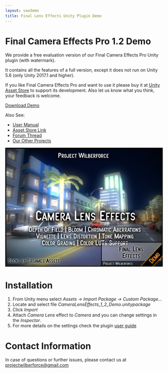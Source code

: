 ```yaml
---
layout: vaodemo
title: Final Lens Effects Unity Plugin Demo
---
```


#  Final Camera Effects Pro 1.2 Demo

We provide a free evaluation version of our  Final Camera Effects Pro Unity plugin (with watermark).

It contains all the features of a full version, except it does not run on Unity 5.6 (only Unity 2017.1 and higher). 

If you like  Final Camera Effects Pro and want to use it please buy it at [Unity Asset Store](http://u3d.as/Sgg) to support its development. Also let us know what you think, your feedback is welcome.

<a href="https://projectwilberforce.github.io/cameralens/demo/CameraLensEffects_1_2_Demo.unitypackage" class="downloadbtn">Download Demo</a>
   
Also See:

 - [User Manual](https://projectwilberforce.github.io/cameralens/manual)
 - [Asset Store Link](http://u3d.as/Sgg)
 - [Forum Thread](https://forum.unity.com/threads/final-lens-effects-image-effect.530606/)
 - [Our Other Projects](https://www.assetstore.unity3d.com/en/#!/search/page=1/sortby=popularity/query=publisher:22764)

![](camera_lens_1_2_demo.png)

# Installation

1. From Unity menu select *Assets -> Import Package -> Custom Package...*
2. Locate and select file *CameraLensEffects_1_2_Demo.unitypackage*  
3. Click *Import*   
5. Attach *Camera Lens* effect to *Camera* and you can change settings in the *Inspector*.
6. For more details on the settings check the plugin [user guide](/cameralens/manual)

# Contact Information
In case of questions or further issues, please contact us at <projectwilberforce@gmail.com>

